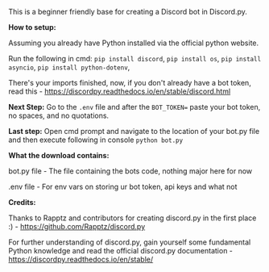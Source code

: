 This is a beginner friendly base for creating a Discord bot in Discord.py. 

**How to setup:**

Assuming you already have Python installed via the official python website.

Run the following in cmd:
```pip install discord```,
```pip install os```,
```pip install asyncio```,
```pip install python-dotenv```,

There's your imports finished, now, if you don't already have a bot token, read this - https://discordpy.readthedocs.io/en/stable/discord.html

**Next Step:**
Go to the ```.env``` file and after the ```BOT_TOKEN=``` paste your bot token, no spaces, and no quotations.

**Last step:** 
Open cmd prompt and navigate to the location of your bot.py file and then execute following in console ```python bot.py```

**What the download contains:**

bot.py file - The file containing the bots code, nothing major here for now

.env file - For env vars on storing ur bot token, api keys and what not

**Credits:**

Thanks to Rapptz and contributors for creating discord.py in the first place :) - https://github.com/Rapptz/discord.py

For further understanding of discord.py, gain yourself some fundamental Python knowledge and read the official discord.py documentation - https://discordpy.readthedocs.io/en/stable/
